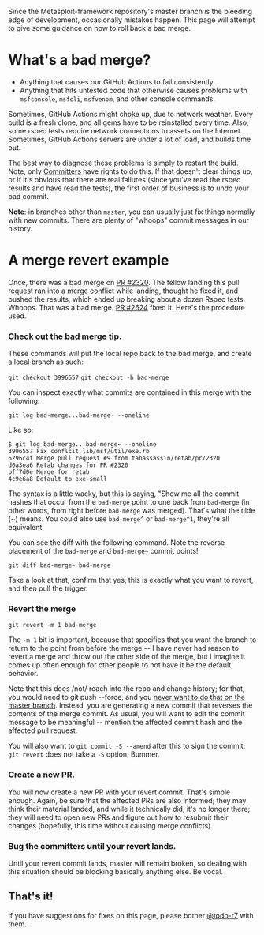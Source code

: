 Since the Metasploit-framework repository's master branch is the bleeding edge of development, occasionally mistakes happen. This page will attempt to give some guidance on how to roll back a bad merge.

# What's a bad merge?

 * Anything that causes our GitHub Actions to fail consistently.
 * Anything that hits untested code that otherwise causes problems with `msfconsole`, `msfcli`, `msfvenom`, and other console commands.

Sometimes, GitHub Actions might choke up, due to network weather. Every build is a fresh
clone, and all gems have to be reinstalled every time. Also, some rspec tests require
network connections to assets on the Internet. Sometimes, GitHub Actions servers are under a lot of
load, and builds time out.

The best way to diagnose these problems is simply to restart the build. Note, only [Committers](https://github.com/rapid7/metasploit-framework/wiki/Committer-Rights) have rights to do this. If that doesn't clear things up, or if it's obvious that there are real failures (since you've read the rspec results and have read the tests), the first order of business is to undo your bad commit.

**Note**: in branches other than `master`, you can usually just fix things normally with new commits. There are plenty of "whoops" commit messages in our history.

# A merge revert example

Once, there was a bad merge on [PR #2320](https://github.com/rapid7/metasploit-framework/pull/2320). The fellow landing this pull request ran into a merge conflict while landing, thought he fixed it, and pushed the results, which ended up breaking about a dozen Rspec tests. Whoops. That was a bad merge. [PR #2624](https://github.com/rapid7/metasploit-framework/pull/2624) fixed it. Here's the procedure used.

### Check out the bad merge tip.

These commands will put the local repo back to the bad merge, and create a local branch as such:

`git checkout 3996557`
`git checkout -b bad-merge`

You can inspect exactly what commits are contained in this merge with the following:

`git log bad-merge...bad-merge~ --oneline`

Like so:

````
$ git log bad-merge...bad-merge~ --oneline
3996557 Fix conflcit lib/msf/util/exe.rb
6296c4f Merge pull request #9 from tabassassin/retab/pr/2320
d0a3ea6 Retab changes for PR #2320
bff7d0e Merge for retab
4c9e6a8 Default to exe-small
````

The syntax is a little wacky, but this is saying, "Show me all the commit hashes that occur from the `bad-merge` point to one back from `bad-merge` (in other words, from right before `bad-merge` was merged). That's what the tilde (~) means. You could also use `bad-merge^` or `bad-merge^1`, they're all equivalent.

You can see the diff with the following command. Note the reverse placement of the `bad-merge` and `bad-merge~` commit points!

`git diff bad-merge~ bad-merge`

Take a look at that, confirm that yes, this is exactly what you want to revert, and then pull the trigger.

### Revert the merge

`git revert -m 1 bad-merge`

The `-m 1` bit is important, because that specifies that you want the branch to return to the point from before the merge -- I have never had reason to revert a merge and throw out the other side of the merge, but I imagine it comes up often enough for other people to not have it be the default behavior.

Note that this does /not/ reach into the repo and change history; for that, you would need to git push --force, and you [never want to do that on the master branch](https://www.reddit.com/r/programming/comments/1qefox/jenkins_developers_accidentally_do_git_push_force/). Instead, you are generating a new commit that reverses the contents of the merge commit. As usual, you will want to edit the commit message to be meaningful -- mention the affected commit hash and the affected pull request.

You will also want to `git commit -S --amend` after this to sign the commit; `git revert` does not take a `-S` option. Bummer.

### Create a new PR.

You will now create a new PR with your revert commit. That's simple enough. Again, be sure that the affected PRs are also informed; they may think their material landed, and while it technically did, it's no longer there; they will need to open new PRs and figure out how to resubmit their changes (hopefully, this time without causing merge conflicts).

### Bug the committers until your revert lands.

Until your revert commit lands, master will remain broken, so dealing with this situation should be blocking basically anything else. Be vocal.

## That's it!

If you have suggestions for fixes on this page, please bother [@todb-r7](https://github.com/todb-r7) with them.
